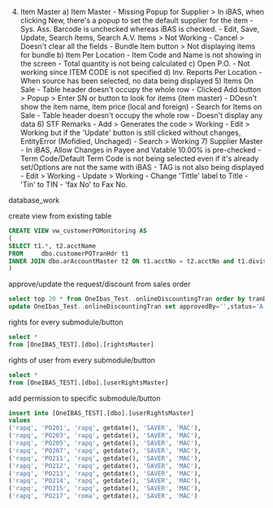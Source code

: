 4) Item Master
        a) Item Master
            - Missing Popup for Supplier > In iBAS, when clicking New, there's a popup to set the default supplier for the item
            - Sys. Ass. Barcode is unchecked whereas iBAS is checked.
            - Edit, Save, Update, Search Items, Search A.V. Items > Not Working
            - Cancel > Doesn't clear all the fields
            - Bundle Item button > Not displaying items for bundle
        b) Item Per Location
            - Item Code and Name is not showing in the screen
            - Total quantity is not being calculated
        c) Open P.O.
            - Not working since ITEM CODE is not specified
        d) Inv. Reports Per Location
            - When source has been selected, no data being displayed
    5) Items On Sale
        - Table header doesn't occupy the whole row
        - Clicked Add button > Popup > Enter SN or button to look for items (item master)
            - DOesn't show the item name, item price (local and foreign)
        - Search for Items on Sale
            - Table header doesn't occupy the whole row
            - Doesn't display any data
    6) STF Remarks
        - Add > Generates the code > Working
        - Edit > Working but if the 'Update' button is still clicked without changes, EntityError (Mofidied, Unchaged)
        - Search > Working
    7) Supplier Master
        - In iBAS, Allow Changes in Payee and Vatable 10.00% is pre-checked
        - Term Code/Default Term Code is not being selected even if it's already set/Options are not the same with iBAS
        - TAG is not also being displayed
        - Edit > Working
        - Update > Working
            - Change 'Tittle' label to Title
            - 'Tin' to TIN
            - 'fax No' to Fax No.


database_work



create view from existing table
```sql
CREATE VIEW vw_customerPOMonitoring AS
(
SELECT t1.*, t2.acctName
FROM     dbo.customerPOTranHdr t1
INNER JOIN dbo.arAccountMaster t2 ON t1.acctNo = t2.acctNo and t1.divisionCode = t2.divisionCode 
)
```





approve/update the request/discount from sales order
```sql
select top 20 * from OneIbas_Test..onlineDiscountingTran order by tranDate desc
update OneIbas_Test..onlineDiscountingTran set approvedBy='',status='A' where tranNo=''
```


rights for every submodule/button
```sql
select * 
from [OneIBAS_TEST].[dbo].[rightsMaster]
```


rights of user from every submodule/button
```sql
select * 
from [OneIBAS_TEST].[dbo].[userRightsMaster]
```


add permission to specific submodule/button
```sql
insert into [OneIBAS_TEST].[dbo].[userRightsMaster]
values 
('rapq', 'PO201', 'rapq', getdate(), 'SAVER', 'MAC'),
('rapq', 'PO203', 'rapq', getdate(), 'SAVER', 'MAC'),
('rapq', 'PO205', 'rapq', getdate(), 'SAVER', 'MAC'),
('rapq', 'PO207', 'rapq', getdate(), 'SAVER', 'MAC'),
('rapq', 'PO211', 'rapq', getdate(), 'SAVER', 'MAC'),
('rapq', 'PO212', 'rapq', getdate(), 'SAVER', 'MAC'),
('rapq', 'PO213', 'rapq', getdate(), 'SAVER', 'MAC'),
('rapq', 'PO214', 'rapq', getdate(), 'SAVER', 'MAC'),
('rapq', 'PO215', 'rapq', getdate(), 'SAVER', 'MAC'),
('rapq', 'PO217', 'roma', getdate(), 'SAVER', 'MAC')
```

























